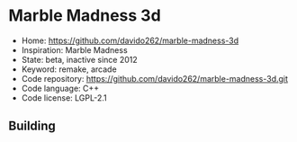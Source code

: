 # Marble Madness 3d

- Home: https://github.com/davido262/marble-madness-3d
- Inspiration: Marble Madness
- State: beta, inactive since 2012
- Keyword: remake, arcade
- Code repository: https://github.com/davido262/marble-madness-3d.git
- Code language: C++
- Code license: LGPL-2.1

## Building
